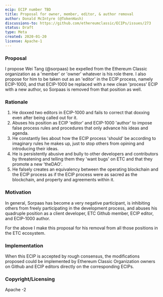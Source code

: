 ```yaml
---
ecip: ECIP number TBD
title: Proposal for owner, member, editor, & author removal
author: Donald McIntyre (@TokenHash)
discussions-to: https://github.com/ethereumclassic/ECIPs/issues/273
status: Draft
type: Meta
created: 2020-01-20
license: Apache-1
---
```


### Proposal

I propose Wei Tang (@sorpaas) be expelled from the Ethereum Classic organization as a 'member' or 'owner' whatever is his role there. I also propose for him to be taken out as an 'editor' in the ECIP process, namely ECIP-1000, and that ECIP-1000 be replaced with a new clean 'process' ECIP with a new author, so Sorpaas is removed from that position as well.

### Rationale

1. He doxxed two editors in ECIP-1000 and fails to correct that doxxing even after being called out for it.
2. Abuses his position as ECIP 'editor' and ECIP-1000 'author' to impose false process rules and procedures that only advance his ideas and agenda.
3. He constantly lies about how the ECIP process 'should' be according to imaginary rules he makes up, just to stop others from opining and introducing their ideas.
4. He is persistently abusive and bully to other developers and contributors by threatening and telling them they 'want bugs' on ETC and that they promote a new 'theDAO'.
5. He falsely creates an equivalency between the operating blockchain and the ECIP process as if the ECIP process were as sacred as the blockchain, and property and agreements within it.

### Motivation

In general, Sorpaas has become a very negative participant, is inhibiting others from freely participating in the development process, and abuses his quadruple position as a client developer, ETC Github member, ECIP editor, and ECIP-1000 author.

For the above I make this proposal for his removal from all those positions in the ETC ecosystem.

### Implementation

When this ECIP is accepted by rough consensus, the modifications proposed could be implemented by Ethereum Classic Organization owners on Github and ECIP editors directly on the corresponding ECIPs.

### Copyright/Licensing

Apache -2
